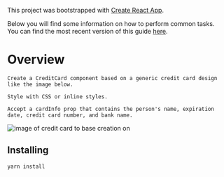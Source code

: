 This project was bootstrapped with [Create React App](https://github.com/facebookincubator/create-react-app).

Below you will find some information on how to perform common tasks.<br>
You can find the most recent version of this guide [here](https://github.com/facebookincubator/create-react-app/blob/master/packages/react-scripts/template/README.md).

# Overview

```
Create a CreditCard component based on a generic credit card design like the image below.

Style with CSS or inline styles.

Accept a cardInfo prop that contains the person's name, expiration date, credit card number, and bank name.
```

<img src="https://i.imgur.com/78SxgrS.png" alt="image of credit card to base creation on">

## Installing

```
yarn install
```

